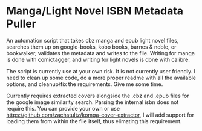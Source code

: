 # Manga/Light Novel ISBN Metadata Puller
An automation script that takes cbz manga and epub light novel files, searches them up on google-books, kobo books, barnes & noble, or bookwalker, validates the metadata and writes to the file. Writing for manga is done with comictagger, and writing for light novels is done with calibre.

The script is currently use at your own risk. It is not currently user friendly. I need to clean up some code, do a more proper readme with all the available options, and cleanup/fix the requirements. Give me some time.

Currently requires extracted covers alongside the .cbz and .epub files for the google image similarity search. Parsing the internal isbn does not require this. You can provide your own or use https://github.com/zachstultz/komga-cover-extractor, I will add support for loading them from within the file itself, thus elimating this requirement. 
